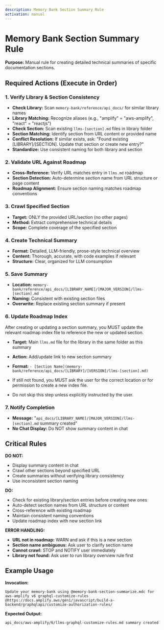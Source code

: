 ```yaml
---
description: Memory Bank Section Summary Rule
activation: manual
---
```

# Memory Bank Section Summary Rule

**Purpose:** Manual rule for creating detailed technical summaries of specific documentation sections.

## Required Actions (Execute in Order)

### 1. Verify Library & Section Consistency
- **Check Library:** Scan `memory-bank/reference/api_docs/` for similar library names
- **Library Matching:** Recognize aliases (e.g., "amplify" = "aws-amplify", "react" = "reactjs")
- **Check Section:** Scan existing `llms-[section].md` files in library folder
- **Section Matching:** Identify section from URL content or provided name
- **Conflict Resolution:** If similar exists, ask: "Found existing [LIBRARY]/[SECTION]. Update that section or create new entry?"
- **Standardize:** Use consistent naming for both library and section

### 2. Validate URL Against Roadmap
- **Cross-Reference:** Verify URL matches entry in `llms.md` roadmap
- **Section Detection:** Auto-determine section name from URL structure or page content
- **Roadmap Alignment:** Ensure section naming matches roadmap conventions

### 3. Crawl Specified Section
- **Target:** ONLY the provided URL/section (no other pages)
- **Method:** Extract comprehensive technical details
- **Scope:** Complete coverage of the specified section

### 4. Create Technical Summary
- **Format:** Detailed, LLM-friendly, prose-style technical overview
- **Content:** Thorough, accurate, with code examples if relevant
- **Structure:** Clear, organized for LLM consumption

### 5. Save Summary
- **Location:** `memory-bank/reference/api_docs/[LIBRARY_NAME]/[MAJOR_VERSION]/llms-[section].md`
- **Naming:** Consistent with existing section files
- **Overwrite:** Replace existing section summary if present

### 6. Update Roadmap Index

After creating or updating a section summary, you MUST update the relevant roadmap index file to reference the new or updated section.

- **Target:** Main `llms.md` file for the library in the same folder as this summary
- **Action:** Add/update link to new section summary
- **Format:** `- [Section Name](memory-bank/reference/api_docs/[LIBRARY]/[VERSION]/llms-[section].md)`

- If still not found, you MUST ask the user for the correct location or for permission to create a new index file.
- Do not skip this step unless explicitly instructed by the user.

### 7. Notify Completion
- **Message:** "`api_docs/[LIBRARY_NAME]/[MAJOR_VERSION]/llms-[section].md` summary created"
- **No Chat Display:** Do NOT show summary content in chat

## Critical Rules

**DO NOT:**
- Display summary content in chat
- Crawl other sections beyond specified URL
- Create summaries without verifying library consistency
- Use inconsistent section naming

**DO:**
- Check for existing library/section entries before creating new ones
- Auto-detect section names from URL structure or content
- Cross-reference with existing roadmap
- Maintain consistent naming conventions
- Update roadmap index with new section link

**ERROR HANDLING:**
- **URL not in roadmap:** WARN and ask if this is a new section
- **Section name ambiguous:** Ask user to clarify section name
- **Cannot crawl:** STOP and NOTIFY user immediately
- **Library not found:** Ask user to run library overview rule first

## Example Usage

**Invocation:**
```text
Update your memory-bank using @memory-bank-section-summarize.mdc for aws-amplify v6 graphql-customize-rules @https://docs.amplify.aws/gen1/javascript/build-a-backend/graphqlapi/customize-authorization-rules/
```

**Expected Output:**
```text
api_docs/aws-amplify/6/llms-graphql-customize-rules.md summary created
```
